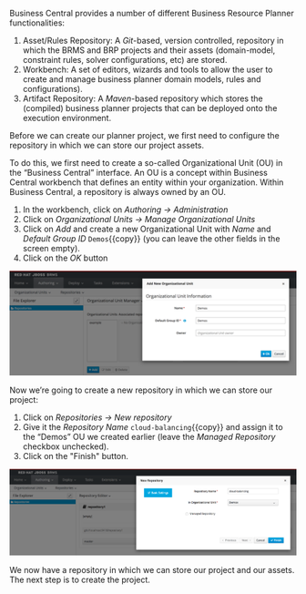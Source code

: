 
Business Central provides a number of different Business Resource Planner functionalities:

1. Asset/Rules Repository: A *Git*-based, version controlled, repository in which the BRMS and BRP projects and their assets (domain-model, constraint rules, solver configurations, etc) are stored.
2. Workbench: A set of editors, wizards and tools to allow the user to create and manage business planner domain models, rules and configurations).
3. Artifact Repository:  A *Maven*-based repository which stores the (compiled) business planner projects that can be deployed onto the execution environment.

Before we can create our planner project, we first need to configure the repository in which we can store our project assets.

To do this, we first need to create a so-called Organizational Unit (OU) in the “Business Central” interface. An OU is a concept within Business Central workbench that defines an entity within your organization. Within Business Central, a repository is always owned by an OU.

1. In the workbench, click on *Authoring -> Administration*
2. Click on *Organizational Units -> Manage Organizational Units*
3. Click on *Add* and create a new Organizational Unit with *Name* and *Default Group ID* `Demos`{{copy}} (you can leave the other fields in the screen empty).
4. Click on the *OK* button

<img src="../../assets/intro-openshift/optaplanner-workbench-cloud-balancing/brms-organizational-unit.png" width="800" />

Now we’re going to create a new repository in which we can store our project:

1. Click on *Repositories -> New repository*
2. Give it the *Repository Name* `cloud-balancing`{{copy}} and assign it to the “Demos” OU we created earlier (leave the *Managed Repository* checkbox unchecked).
3. Click on the "Finish" button.

<img src="../../assets/intro-openshift/optaplanner-workbench-cloud-balancing/optaplanner-cloud-balancing-repository.png" width="800" />

We now have a repository in which we can store our project and our assets. The next step is to create the project.

